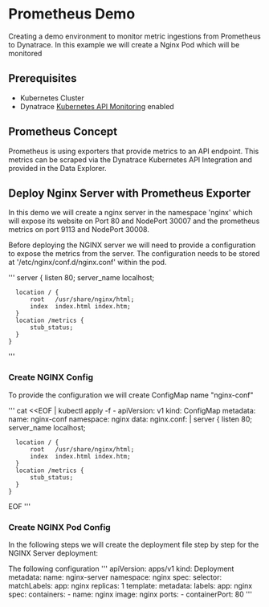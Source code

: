 # Prometheus Demo 

Creating a demo environment to monitor metric ingestions from Prometheus to Dynatrace. In this example we will create a Nginx Pod which will be monitored

## Prerequisites
- Kubernetes Cluster
- Dynatrace [Kubernetes API Monitoring](https://docs.dynatrace.com/docs/setup-and-configuration/setup-on-k8s/guides/operation/k8s-api-monitoring) enabled

## Prometheus Concept
Prometheus is using exporters that provide metrics to an API endpoint. This metrics can be scraped via the Dynatrace Kubernetes API Integration and provided in the Data Explorer. 

## Deploy Nginx Server with Prometheus Exporter
In this demo we will create a nginx server in the namespace 'nginx' which will expose its website on Port 80 and NodePort 30007 and the prometheus metrics on port 9113 and NodePort 30008.

Before deploying the NGINX server we will need to provide a configuration to expose the metrics from the server. The configuration needs to be stored at '/etc/nginx/conf.d/nginx.conf' within the pod.

'''
    server {
      listen       80;
      server_name  localhost;

      location / {
          root   /usr/share/nginx/html;
          index  index.html index.htm;
      }
      location /metrics {
          stub_status;
      }
    }  
'''

### Create NGINX Config 
To provide the configuration we will create ConfigMap name "nginx-conf"

'''
cat <<EOF | kubectl apply -f -
apiVersion: v1
kind: ConfigMap
metadata:
  name: nginx-conf
  namespace: nginx
data:
  nginx.conf: |
    server {
      listen       80;
      server_name  localhost;

      location / {
          root   /usr/share/nginx/html;
          index  index.html index.htm;
      }
      location /metrics {
          stub_status;
      }
    }
EOF
'''

### Create NGINX Pod Config
In the following steps we will create the deployment file step by step for the NGINX Server deployment:

The following configuration 
'''
apiVersion: apps/v1
kind: Deployment
metadata:
  name: nginx-server
  namespace: nginx
spec:
  selector:
    matchLabels:
      app: nginx
  replicas: 1
  template:
    metadata:
      labels:
        app: nginx
    spec:
      containers:
        - name: nginx
          image: nginx
          ports:
            - containerPort: 80
'''